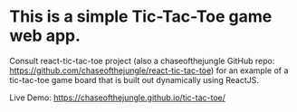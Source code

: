 # This is a simple Tic-Tac-Toe game web app.

Consult react-tic-tac-toe project (also a chaseofthejungle GitHub repo: https://github.com/chaseofthejungle/react-tic-tac-toe) for an example of a tic-tac-toe game board that is built out dynamically using ReactJS.

Live Demo: https://chaseofthejungle.github.io/tic-tac-toe/
